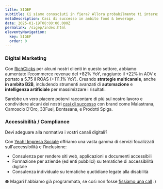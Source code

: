 ```yaml
---
title: SIGEP
subtitle: Ci siamo conosciuti in fiera? Allora probabilmente ti interessano i seguenti servizi. 
metaDescription: Casi di successo in ambito food & beverage.
date: 2025-01-19T00:00:00.000Z
permalink: /sigep/index.html
eleventyNavigation:
  key: SIGEP
  order: 0
---
```


<!-- 
  <div class="hero__body">
    <div class=""><p></p>
    <h2 class="list-header__title"><p>SIGEP</p></h2>
    <p>Ci siamo conosciuti in <strong>fiera</strong>? 
    Allora probabilmente lavori in ambito <strong>food & beverage</strong>. 
    In questo settore con <a href="https://richclicks.it" target="_blank">RichClicks</a> 
    abbiamo aumentato per alcuni nostri clienti, l’ecommerce revenue del +82% YoY, 
    raggiunto il +22% in AOV e portato a 5.75 il ROAS (+111.1% YoY). 
    Creando <strong>strategie multicanale</strong>, anche <strong>in ambito B2B</strong>, 
    includendo strumenti avanzati di <strong>automazione</strong> e <strong>intelligenza artificiale</strong> 
    per massimizzare i risultati.<br><br>
    Sarebbe un vero piacere potervi raccontare di più sul nostro lavoro 
    e condividere alcuni dei nostri <a href="https://www.richclicks.it/casi-studio-food" target="_blank">casi di successo</a> 
    con brand come Malastrana, Camoscio D’Oro, 33Fuel, Bontasana, e Prodotti Spiga.
    </p>
    ☎️ Cosa ne dici, <a class="hero__link" href="/contatti">organizziamo una chiamata?</a> 
    </div>
-->

### Digital Marketing

Con [RichClicks](https://richclicks.it) per alcuni nostri clienti in questo settore, abbiamo aumentato l’ecommerce revenue del +82% YoY, raggiunto il +22% in AOV e portato a 5.75 il ROAS (+111.1% YoY). Creando **strategie multicanale**, anche **in ambito B2B**, includendo strumenti avanzati di **automazione** e **intelligenza artificiale** per massimizzare i risultati.  
  
Sarebbe un vero piacere potervi raccontare di più sul nostro lavoro e condividere alcuni dei nostri [casi di successo](https://www.richclicks.it/casi-studio-food) con brand come Malastrana, Camoscio D’Oro, 33Fuel, Bontasana, e Prodotti Spiga.

### Accessibilità / Compliance

Devi adeguare alla normativa i vostri canali digitali? 

Con [Yeah! Impresa Sociale](https://yeahimpresasociale.it/) offriamo una vasta gamma di servizi focalizzati sull'accessibilità e l'inclusione:

- Consulenza per rendere siti web, applicazioni e documenti accessibili
- Formazione per aziende (ed enti pubblici) su tematiche di accessibilità digitale
- Consulenza individuale su tematiche quotidiane legate alla disabilità 

☎️ Magari l'abbiamo già programmata, se così non fosse [fissiamo una call](/contatti) :)

<!-- ![Fern in Hand](/src/assets/img/fern-forest.jpeg "Fern in Hand") -->